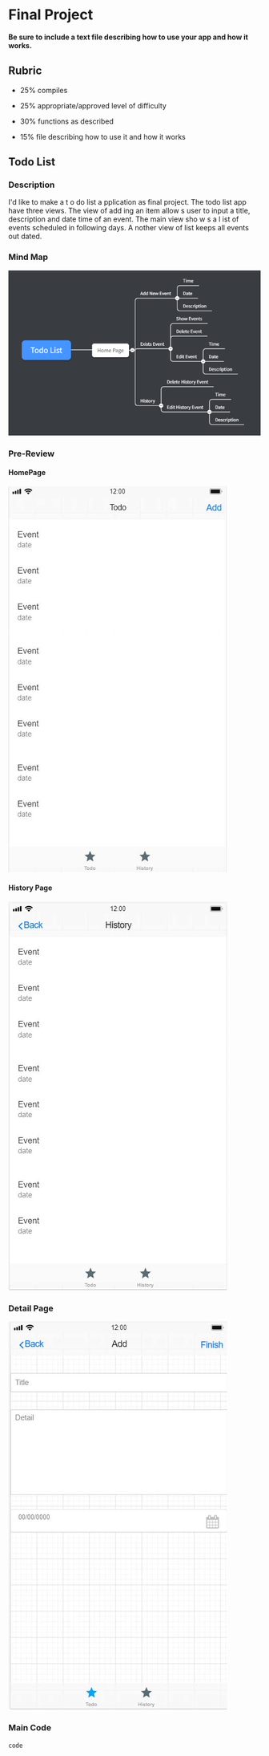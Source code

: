 # Final Project

**Be sure to include a text file describing how to use your app and how it works.**

## Rubric

  + 25% compiles

  + 25% appropriate/approved level of difficulty

  + 30% functions as described

  + 15% file describing how to use it and how it works
  
  
  
## Todo List


### Description 

I'd like to make a t o do list a pplication as final project.
The todo list app have three views. The view of add ing an item allow s user to input a title, description and date time of an event. The main view sho w s a l ist of events scheduled in following days. A nother view of list keeps all events out dated.

### Mind Map
![image](https://github.com/EthanRao/COMP-5970/blob/master/Final%20Project/IMG/MindMap.png)

### Pre-Review

#### HomePage
![image](https://github.com/EthanRao/COMP-5970/blob/master/Final%20Project/IMG/HomePage.jpg)

#### History Page
![image](https://github.com/EthanRao/COMP-5970/blob/master/Final%20Project/IMG/History.jpg)

### Detail Page
![image](https://github.com/EthanRao/COMP-5970/blob/master/Final%20Project/IMG/Details.jpg)

### Main Code

```
code

```
